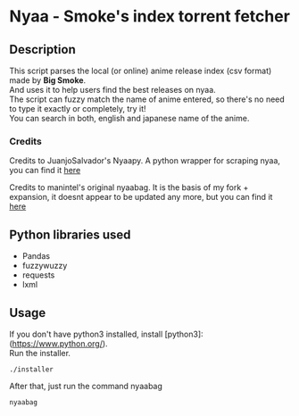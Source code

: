 # Nyaa - Smoke's index torrent fetcher

## Description
This script parses the local (or online) anime release index (csv format) made by **Big Smoke**.  
And uses it to help users find the best releases on nyaa.  
The script can fuzzy match the name of anime entered, so there's no need to type it exactly or completely, try it!  
You can search in both, english and japanese name of the anime.

### Credits
Credits to JuanjoSalvador's Nyaapy. A python wrapper for scraping nyaa, you can find it [here](https://github.com/JuanjoSalvador/NyaaPy)

Credits to manintel's original nyaabag. It is the basis of my fork + expansion, it doesnt appear to be updated any more, but you can find it [here](https://github.com/manintel/nyaabag)

## Python libraries used
- Pandas  
- fuzzywuzzy  
- requests  
- lxml  

## Usage
If you don't have python3 installed, install [python3]: (https://www.python.org/).  
Run the installer.  
```
./installer
```  
After that, just run the command nyaabag
```
nyaabag
```  
